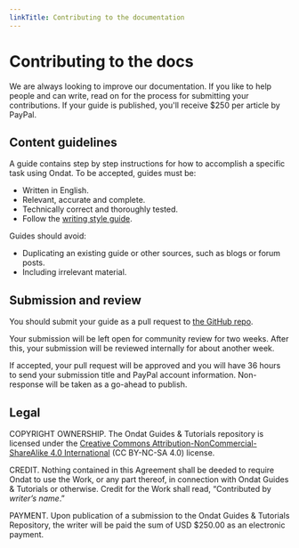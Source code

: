 ```yaml
---
linkTitle: Contributing to the documentation
---
```


# Contributing to the docs

We are always looking to improve our documentation. If you like to help people
and can write, read on for the process for submitting your contributions. If your
guide is published, you'll receive $250 per article by PayPal.

## Content guidelines

A guide contains step by step instructions for how to accomplish a specific
task using Ondat. To be accepted, guides must be:
* Written in English.
* Relevant, accurate and complete.
* Technically correct and thoroughly tested.
* Follow the [writing style guide](https://github.com/ondat/documentationblob/main/CONTRIBUTING.md).

Guides should avoid:
* Duplicating an existing guide or other sources, such as blogs or forum posts.
* Including irrelevant material.

## Submission and review

You should submit your guide as a pull request to
[the GitHub repo](https://github.com/ondat/documentation.git).

Your submission will be left open for community review for two weeks. After
this, your submission will be reviewed internally for about another week.

If accepted, your pull request will be approved and you will have 36 hours to
send your submission title and PayPal account information. Non-response will be
taken as a go-ahead to publish.

## Legal

COPYRIGHT OWNERSHIP. The Ondat Guides & Tutorials repository is licensed
under the [Creative Commons Attribution-NonCommercial-ShareAlike 4.0 International](https://creativecommons.org/licenses/by-nc-sa/4.0/)
(CC BY-NC-SA 4.0) license.

CREDIT. Nothing contained in this Agreement shall be deeded to require Ondat
to use the Work, or any part thereof, in connection with Ondat Guides &
Tutorials or otherwise. Credit for the Work shall read, “Contributed by *writer’s
name*.”

PAYMENT. Upon publication of a submission to the Ondat Guides & Tutorials
Repository, the writer will be paid the sum of USD $250.00 as an electronic
payment.

